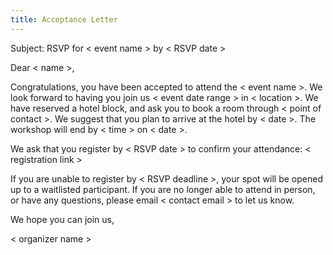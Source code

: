 ```yaml
---
title: Acceptance Letter
---
```

Subject: RSVP for < event name > by < RSVP date >

Dear < name >,

Congratulations, you have been accepted to attend the < event name >. We look forward to having you join us < event date range > in < location >.  We have reserved a hotel block, and ask you to book a room through < point of contact >. We suggest that you plan to arrive at the hotel by < date >. The workshop will end by < time > on < date >. 

We ask that you register by < RSVP date > to confirm your attendance:
< registration link >

If you are unable to register by < RSVP deadline >, your spot will be opened up to a waitlisted participant. If you are no longer able to attend in person, or have any questions, please email < contact email > to let us know. 

We hope you can join us,

< organizer name >